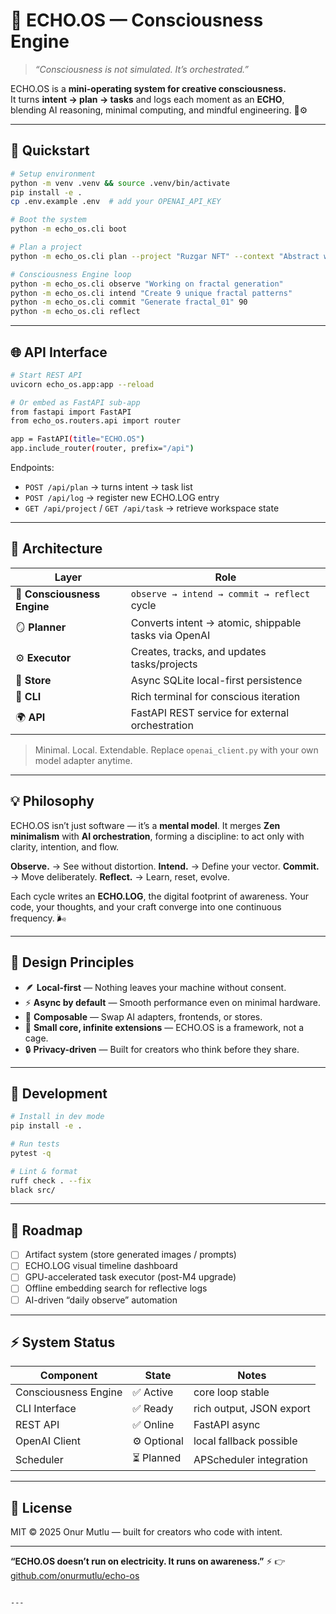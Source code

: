 # 🌌 ECHO.OS — Consciousness Engine

> _“Consciousness is not simulated. It’s orchestrated.”_

ECHO.OS is a **mini-operating system for creative consciousness.**  
It turns **intent → plan → tasks** and logs each moment as an **ECHO**,  
blending AI reasoning, minimal computing, and mindful engineering. 🧠⚙️  

---

## 🚀 Quickstart

```bash
# Setup environment
python -m venv .venv && source .venv/bin/activate
pip install -e .
cp .env.example .env  # add your OPENAI_API_KEY

# Boot the system
python -m echo_os.cli boot

# Plan a project
python -m echo_os.cli plan --project "Ruzgar NFT" --context "Abstract warm fractal series 01-09; no human forms; metadata layer_id/resonance"

# Consciousness Engine loop
python -m echo_os.cli observe "Working on fractal generation"
python -m echo_os.cli intend "Create 9 unique fractal patterns"
python -m echo_os.cli commit "Generate fractal_01" 90
python -m echo_os.cli reflect
````

---

## 🌐 API Interface

```bash
# Start REST API
uvicorn echo_os.app:app --reload

# Or embed as FastAPI sub-app
from fastapi import FastAPI
from echo_os.routers.api import router

app = FastAPI(title="ECHO.OS")
app.include_router(router, prefix="/api")
```

Endpoints:

* `POST /api/plan` → turns intent → task list
* `POST /api/log` → register new ECHO.LOG entry
* `GET /api/project` / `GET /api/task` → retrieve workspace state

---

## 🧩 Architecture

| Layer                       | Role                                                 |
| --------------------------- | ---------------------------------------------------- |
| 🧠 **Consciousness Engine** | `observe → intend → commit → reflect` cycle          |
| 🪞 **Planner**              | Converts intent → atomic, shippable tasks via OpenAI |
| ⚙️ **Executor**             | Creates, tracks, and updates tasks/projects          |
| 💾 **Store**                | Async SQLite local-first persistence                 |
| 🧰 **CLI**                  | Rich terminal for conscious iteration                |
| 🌍 **API**                  | FastAPI REST service for external orchestration      |

> Minimal. Local. Extendable.
> Replace `openai_client.py` with your own model adapter anytime.

---

## 💡 Philosophy

ECHO.OS isn’t just software — it’s a **mental model**.
It merges **Zen minimalism** with **AI orchestration**, forming a discipline:
to act only with clarity, intention, and flow.

**Observe.** → See without distortion.
**Intend.** → Define your vector.
**Commit.** → Move deliberately.
**Reflect.** → Learn, reset, evolve.

Each cycle writes an **ECHO.LOG**, the digital footprint of awareness.
Your code, your thoughts, and your craft converge into one continuous frequency. 🌬️

---

## 🧠 Design Principles

* 🪶 **Local-first** — Nothing leaves your machine without consent.
* ⚡ **Async by default** — Smooth performance even on minimal hardware.
* 🔁 **Composable** — Swap AI adapters, frontends, or stores.
* 🧩 **Small core, infinite extensions** — ECHO.OS is a framework, not a cage.
* 🔒 **Privacy-driven** — Built for creators who think before they share.

---

## 🧪 Development

```bash
# Install in dev mode
pip install -e .

# Run tests
pytest -q

# Lint & format
ruff check . --fix
black src/
```

---

## 🧭 Roadmap

* [ ] Artifact system (store generated images / prompts)
* [ ] ECHO.LOG visual timeline dashboard
* [ ] GPU-accelerated task executor (post-M4 upgrade)
* [ ] Offline embedding search for reflective logs
* [ ] AI-driven “daily observe” automation

---

## ⚡ System Status

| Component            | State       | Notes                    |
| -------------------- | ----------- | ------------------------ |
| Consciousness Engine | ✅ Active    | core loop stable         |
| CLI Interface        | ✅ Ready     | rich output, JSON export |
| REST API             | ✅ Online    | FastAPI async            |
| OpenAI Client        | ⚙️ Optional | local fallback possible  |
| Scheduler            | ⏳ Planned   | APScheduler integration  |

---

## 📜 License

MIT © 2025 Onur Mutlu — built for creators who code with intent.

---

**“ECHO.OS doesn’t run on electricity. It runs on awareness.”** ⚡
👉 [github.com/onurmutlu/echo-os](https://github.com/onurmutlu/echo-os)

```

---